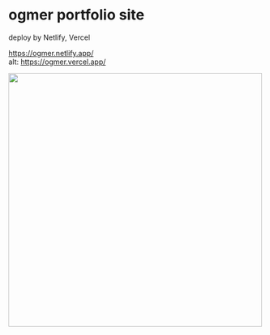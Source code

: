 
# ogmer portfolio site

deploy by Netlify, Vercel

https://ogmer.netlify.app/
<br>alt: https://ogmer.vercel.app/

<img src="https://user-images.githubusercontent.com/52206772/184557935-ab5908ef-44b5-418d-b25c-d7f75e43c77f.gif" width="500">
